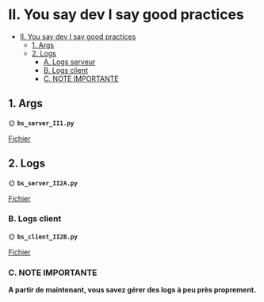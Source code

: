 # II. You say dev I say good practices

- [II. You say dev I say good practices](#ii-you-say-dev-i-say-good-practices)
  - [1. Args](#1-args)
  - [2. Logs](#2-logs)
    - [A. Logs serveur](#a-logs-serveur)
    - [B. Logs client](#b-logs-client)
    - [C. NOTE IMPORTANTE](#c-note-importante)

## 1. Args

🌞 **`bs_server_II1.py`**

[Fichier](https://github.com/yanisgilliard/TP-ReseauxB2/blob/cf4e7b15de3d7a395bd85240697a66ca0e83d84c/TP4/bs_server_II1.py)

## 2. Logs

🌞 **`bs_server_II2A.py`**

[Fichier](https://github.com/yanisgilliard/TP-ReseauxB2/blob/9e5a3235faa6e57a69777bbbacfb2dceb680f463/TP4/bs_server_II2A.py)

### B. Logs client

🌞 **`bs_client_II2B.py`**

[Fichier](https://github.com/yanisgilliard/TP-ReseauxB2/blob/eaa6a19fa0e37e30e500f35d4e7f2bc3a0fe6976/TP4/bs_client_2IIB.py)

### C. NOTE IMPORTANTE

**A partir de maintenant, vous savez gérer des logs à peu près proprement.**
